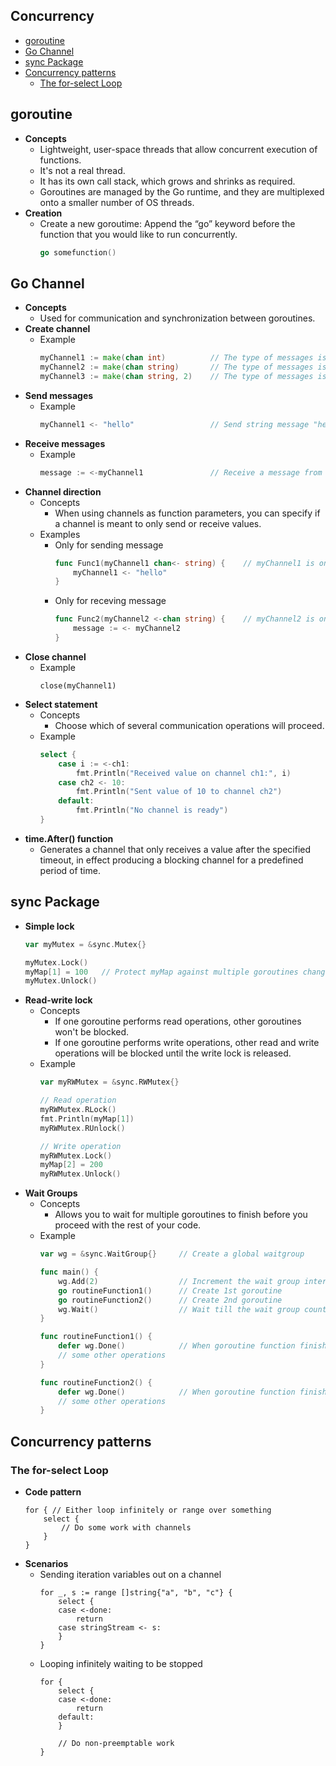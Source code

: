 ## Concurrency
- [goroutine](#goroutine)
- [Go Channel](#go-channel)
- [sync Package](#sync-package)
- [Concurrency patterns](#concurrency-patterns)
   - [The for-select Loop](#the-for-select-loop)

## goroutine
- **Concepts**
   - Lightweight, user-space threads that allow concurrent execution of functions.
   - It's not a real thread.
   - It has its own call stack, which grows and shrinks as required.
   - Goroutines are managed by the Go runtime, and they are multiplexed onto a smaller number of OS threads.
- **Creation**
   - Create a new goroutime: Append the “go” keyword before the function that you would like to run concurrently.
     ```go
     go somefunction()
     ```
  
## Go Channel
- **Concepts**
   - Used for communication and synchronization between goroutines.
- **Create channel**
   - Example
     ```go
     myChannel1 := make(chan int)          // The type of messages is int
     myChannel2 := make(chan string)       // The type of messages is string
     myChannel3 := make(chan string, 2)    // The type of messages is string, the channel can buffer up to 2 messages
     ```
- **Send messages**
   - Example
     ```go
     myChannel1 <- "hello"                 // Send string message "hello" to the channel
     ```
- **Receive messages**
   - Example
     ```go
     message := <-myChannel1               // Receive a message from the channel
     ```
- **Channel direction**
   - Concepts
      - When using channels as function parameters, you can specify if a channel is meant to only send or receive values.
   - Examples
      - Only for sending message
        ```go
        func Func1(myChannel1 chan<- string) {    // myChannel1 is only for sending message
            myChannel1 <- "hello"
        }
        ```
      - Only for receving message
        ```go
        func Func2(myChannel2 <-chan string) {    // myChannel2 is only for receiving message
            message := <- myChannel2
        }
        ```
- **Close channel**
   - Example
     ```
     close(myChannel1)
     ```
- **Select statement**
   - Concepts
      - Choose which of several communication operations will proceed.
   - Example
     ```go
     select {
         case i := <-ch1:
             fmt.Println("Received value on channel ch1:", i)
         case ch2 <- 10:
             fmt.Println("Sent value of 10 to channel ch2")
         default:
             fmt.Println("No channel is ready")
     }
     ```
- **time.After() function**
   - Generates a channel that only receives a value after the specified timeout, in effect producing a blocking channel for a predefined period of time.

## sync Package
- **Simple lock**
  ```go
  var myMutex = &sync.Mutex{}

  myMutex.Lock()
  myMap[1] = 100   // Protect myMap against multiple goroutines changing it at the same time.  
  myMutex.Unlock()
  ```
- **Read-write lock**
   - Concepts
      - If one goroutine performs read operations, other goroutines won't be blocked.
      - If one goroutine performs write operations, other read and write operations will be blocked until the write lock is released.
   - Example
     ```go
     var myRWMutex = &sync.RWMutex{}

     // Read operation
     myRWMutex.RLock()
     fmt.Println(myMap[1])
     myRWMutex.RUnlock()

     // Write operation
     myRWMutex.Lock()
     myMap[2] = 200
     myRWMutex.Unlock()
     ```
- **Wait Groups**
   - Concepts
      - Allows you to wait for multiple goroutines to finish before you proceed with the rest of your code.
   - Example
     ```go
     var wg = &sync.WaitGroup{}     // Create a global waitgroup
  
     func main() {
         wg.Add(2)                  // Increment the wait group internal counter by 2
         go routineFunction1()      // Create 1st goroutine
         go routineFunction2()      // Create 2nd goroutine
         wg.Wait()                  // Wait till the wait group counter is 0
     }
  
     func routineFunction1() {
         defer wg.Done()            // When goroutine function finishes execution, decrement the internal wait group counter by one.
         // some other operations
     }
  
     func routineFunction2() {
         defer wg.Done()            // When goroutine function finishes execution, decrement the internal wait group counter by one.
         // some other operations
     }
     ```

## Concurrency patterns
### The for-select Loop
- **Code pattern**
  ```
  for { // Either loop infinitely or range over something
      select {
          // Do some work with channels
      }
  }
  ```
- **Scenarios**
   - Sending iteration variables out on a channel
     ```
     for _, s := range []string{"a", "b", "c"} {
         select {
         case <-done:
             return
         case stringStream <- s:
         }
     }
     ```
   - Looping infinitely waiting to be stopped
     ```
     for {
         select {
         case <-done:
             return
         default:
         }

         // Do non-preemptable work
     }
     ```
